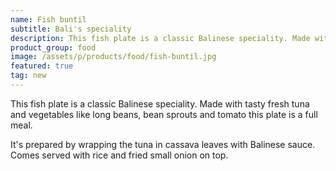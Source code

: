 ```yaml
---
name: Fish buntil
subtitle: Bali's speciality
description: This fish plate is a classic Balinese speciality. Made with tasty fresh tuna and vegetables like long beans, bean sprouts and tomato this plate is a full meal.
product_group: food
image: /assets/p/products/food/fish-buntil.jpg
featured: true
tag: new
---
```

This fish plate is a classic Balinese speciality. Made with tasty fresh tuna and vegetables like long beans, bean sprouts and tomato this plate is a full meal.

It's prepared by wrapping the tuna in cassava leaves with Balinese sauce. Comes served with rice and fried small onion on top.
